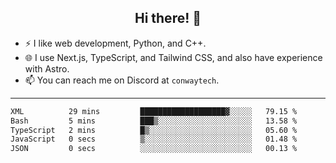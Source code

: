 <h2 align="center">Hi there! 👋</h2>

- ⚡ I like web development, Python, and C++.
- 🌐 I use Next.js, TypeScript, and Tailwind CSS, and also have experience with Astro.
- 📫 You can reach me on Discord at <code>conwaytech</code>.

***

<!--START_SECTION:waka-->

```txt
XML          29 mins         ███████████████████▓░░░░░   79.15 %
Bash         5 mins          ███▒░░░░░░░░░░░░░░░░░░░░░   13.58 %
TypeScript   2 mins          █▒░░░░░░░░░░░░░░░░░░░░░░░   05.60 %
JavaScript   0 secs          ▒░░░░░░░░░░░░░░░░░░░░░░░░   01.48 %
JSON         0 secs          ░░░░░░░░░░░░░░░░░░░░░░░░░   00.13 %
```

<!--END_SECTION:waka-->
